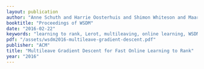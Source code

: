 ```yaml
---
layout: publication
author: "Anne Schuth and Harrie Oosterhuis and Shimon Whiteson and Maarten de Rijke "
booktitle: "Proceedings of WSDM"
date: "2016-02-22"
keywords: "learning to rank, Lerot, multileaving, online learning, WSDM"
pdf: "/assets/wsdm2016-multileave-gradient-descent.pdf"
publisher: "ACM"
title: "Multileave Gradient Descent for Fast Online Learning to Rank"
year: "2016"
---
```


